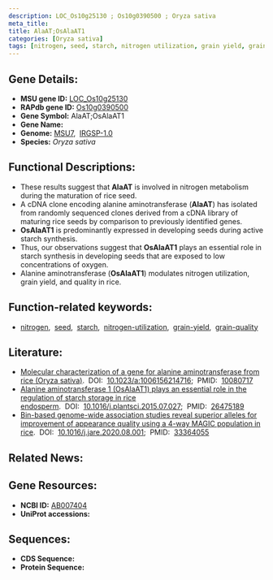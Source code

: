 ```yaml
---
description: LOC_Os10g25130 ; Os10g0390500 ; Oryza sativa
meta_title:
title: AlaAT;OsAlaAT1
categories: [Oryza sativa]
tags: [nitrogen, seed, starch, nitrogen utilization, grain yield, grain quality]
---
```


## Gene Details:
- **MSU gene ID:** [LOC_Os10g25130](http://rice.uga.edu/cgi-bin/ORF_infopage.cgi?orf=LOC_Os10g25130)  
- **RAPdb gene ID:** [Os10g0390500](https://rapdb.dna.affrc.go.jp/locus/?name=Os10g0390500)  
- **Gene Symbol:** AlaAT;OsAlaAT1
- **Gene Name:**
- **Genome:**  [MSU7](http://rice.uga.edu/),&nbsp;&nbsp;[IRGSP-1.0](https://rapdb.dna.affrc.go.jp/download/irgsp1.html)
- **Species:** *Oryza sativa*

## Functional Descriptions:
   - These results suggest that **AlaAT** is involved in nitrogen metabolism during the maturation of rice seed.
   - A cDNA clone encoding alanine aminotransferase (**AlaAT**) has isolated from randomly sequenced clones derived from a cDNA library of maturing rice seeds by comparison to previously identified genes.
   - **OsAlaAT1** is predominantly expressed in developing seeds during active starch synthesis.
   - Thus, our observations suggest that **OsAlaAT1** plays an essential role in starch synthesis in developing seeds that are exposed to low concentrations of oxygen.
   - Alanine aminotransferase (**OsAlaAT1**) modulates nitrogen utilization, grain yield, and quality in rice.

## Function-related keywords:
   - [nitrogen](/tags/nitrogen/),&nbsp;&nbsp;[seed](/tags/seed/),&nbsp;&nbsp;[starch](/tags/starch/),&nbsp;&nbsp;[nitrogen-utilization](/tags/nitrogen-utilization/),&nbsp;&nbsp;[grain-yield](/tags/grain-yield/),&nbsp;&nbsp;[grain-quality](/tags/grain-quality/)

## Literature:
   - [Molecular characterization of a gene for alanine aminotransferase from rice (Oryza sativa)](https://www.doi.org/10.1023/a:1006156214716).&nbsp;&nbsp;DOI:&nbsp;&nbsp;[10.1023/a:1006156214716](https://www.doi.org/10.1023/a:1006156214716);&nbsp;&nbsp;PMID:&nbsp;&nbsp;[10080717](https://pubmed.ncbi.nlm.nih.gov/10080717/)
   - [Alanine aminotransferase 1 (OsAlaAT1) plays an essential role in the regulation of starch storage in rice endosperm](https://www.doi.org/10.1016/j.plantsci.2015.07.027).&nbsp;&nbsp;DOI:&nbsp;&nbsp;[10.1016/j.plantsci.2015.07.027](https://www.doi.org/10.1016/j.plantsci.2015.07.027);&nbsp;&nbsp;PMID:&nbsp;&nbsp;[26475189](https://pubmed.ncbi.nlm.nih.gov/26475189/)
   - [Bin-based genome-wide association studies reveal superior alleles for improvement of appearance quality using a 4-way MAGIC population in rice](https://www.doi.org/10.1016/j.jare.2020.08.001).&nbsp;&nbsp;DOI:&nbsp;&nbsp;[10.1016/j.jare.2020.08.001](https://www.doi.org/10.1016/j.jare.2020.08.001);&nbsp;&nbsp;PMID:&nbsp;&nbsp;[33364055](https://pubmed.ncbi.nlm.nih.gov/33364055/)

## Related News:

## Gene Resources:
- **NCBI ID:**  [AB007404](http://www.ncbi.nlm.nih.gov/nuccore/AB007404)
- **UniProt accessions:** [](https://www.uniprot.org/uniprotkb//entry)

## Sequences:
- **CDS Sequence:**
- **Protein Sequence:**
